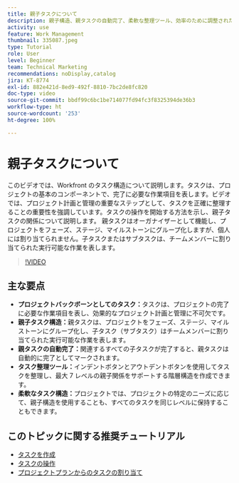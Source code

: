 ```yaml
---
title: 親子タスクについて
description: 親子構造、親タスクの自動完了、柔軟な整理ツール、効率のために調整されたタスク構造を使用して、タスクを基盤としてプロジェクト管理を最適化します。
activity: use
feature: Work Management
thumbnail: 335087.jpeg
type: Tutorial
role: User
level: Beginner
team: Technical Marketing
recommendations: noDisplay,catalog
jira: KT-8774
exl-id: 882e421d-8ed9-492f-8810-7bc2de8fc820
doc-type: video
source-git-commit: bbdf99c6bc1be714077fd94fc3f8325394de36b3
workflow-type: ht
source-wordcount: '253'
ht-degree: 100%

---
```


# 親子タスクについて

このビデオでは、Workfront のタスク構造について説明します。タスクは、プロジェクトの基本のコンポーネントで、完了に必要な作業項目を表します。ビデオでは、プロジェクト計画と管理の重要なステップとして、タスクを正確に整理することの重要性を強調しています。タスクの操作を開始する方法を示し、親子タスクの関係について説明します。
親タスクはオーガナイザーとして機能し、プロジェクトをフェーズ、ステージ、マイルストーンにグループ化しますが、個人には割り当てられません。子タスクまたはサブタスクは、チームメンバーに割り当てられた実行可能な作業を表します。

>[!VIDEO](https://video.tv.adobe.com/v/335087/?quality=12&learn=on&enablevpops=1)

## 主な要点

* **プロジェクトバックボーンとしてのタスク：**&#x200B;タスクは、プロジェクトの完了に必要な作業項目を表し、効果的なプロジェクト計画と管理に不可欠です。
* **親子タスク構造：**&#x200B;親タスクは、プロジェクトをフェーズ、ステージ、マイルストーンにグループ化し、子タスク（サブタスク）はチームメンバーに割り当てられた実行可能な作業を表します。
* **親タスクの自動完了：**&#x200B;関連するすべての子タスクが完了すると、親タスクは自動的に完了としてマークされます。
* **タスク整理ツール：**&#x200B;インデントボタンとアウトデントボタンを使用してタスクを整理し、最大 7 レベルの親子関係をサポートする階層構造を作成できます。
* **柔軟なタスク構造：**&#x200B;プロジェクトでは、プロジェクトの特定のニーズに応じて、親子構造を使用することも、すべてのタスクを同じレベルに保持することもできます。


## このトピックに関する推奨チュートリアル

* [タスクを作成](/help/manage-work/tasks/how-to-create-tasks.md)
* [タスクの操作](/help/manage-work/tasks/work-with-tasks.md)
* [プロジェクトプランからのタスクの割り当て](/help/manage-work/tasks/assign-tasks-from-the-project-plan.md)

